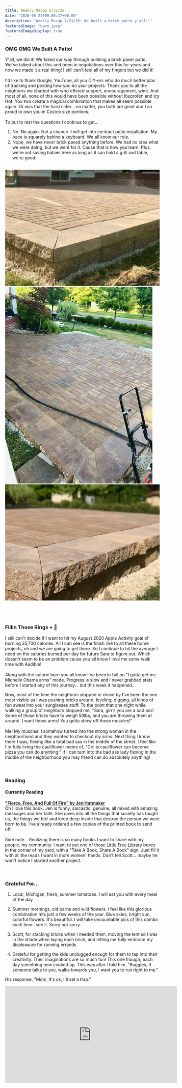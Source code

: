 ```yaml
---
title: Weekly Recap 8/21/20
date: "2020-08-24T09:00:37+00:00"
description: "Weekly Recap 8/21/20: We built a brick patio y'all!!"
featuredImage: "barn.jpeg"
featuredImageDisplay: true
---
```


### OMG OMG We Built A Patio!

Y'all, we did it! We faked our way through building a brick paver patio. We've talked about this and been in negotiations over this for years and now we made it a real thing! I still can't feel all of my fingers but we did it! 
<br/>
<br/>
I'd like to thank Google, YouTube, all you DIY-ers who do much better jobs of tracking and posting how you do your projects. Thank you to all the neighbors we chatted with who offered support, encouragement, wine. And most of all, none of this would have been possible without Ibuprofen and Icy Hot. You two create a magical combination that makes all seem possible again. Or was that the hard cider... no matter, you both are great and I an proud to own you in Costco size portions.
<br/>
<br/>
To put to rest the questions I continue to get... 
1. No. No again. Not a chance. I will get into contract patio installation. My pace is squarely behind a keyboard. We all know our role. 
2. Nope, we have never brick paved anything before. We had no idea what we were doing, but we went for it. Cause that is how you learn. Plus, we're not saving babies here as long as it can hold a grill and table, we're good. 
   
<br />
<div id="photos">
  <img src='./patio-corner.jpeg' alt='Patio corner'/>
  <img src='./patio-sanded.jpeg' alt='Patio sanded and wet down' />
  <img src='./patio-top.jpeg' alt='Patio top' />
</div>
<br/>
<br/>
<br/>

### Fillin Those Rings + 💪

I still can't decide if I want to hit my August 2020 Apple Activity goal of burning 35,700 calories. All I can see is the finish line to all these home projects, oh and we are going to get there. So I continue to hit the average I need on the calories burned per day for future Sara to figure out. Which doesn't seem to be an problem cause you all know I love me some walk time with Audible!
<br/>
<br/>
Along with the calorie burn you all know I've been in full on "I gotta get me Michelle Obama arms" mode. Progress is slow and I never grabbed stats before I started any of this journey... but this week it happened...

Now, most of the time the neighbors stopped or drove by I've been the one most visible as I was pushing bricks around, leveling, digging, all kinds of fun sweat into your sunglasses stuff. To the point that one night while walking a group of neighbors stopped me, "Sara, girrrl you are a bad ass! Some of those bricks have to weigh 50lbs, and you are throwing them all around. I want those arms! You gotta show off those muscles!"
<br/>
<br/>
Me! My muscles! I somehow turned into the strong woman in the neighborhood and they wanted to checkout my arms. Next thing I know there I was, flexing like a total bad ass in the middle of the street. I feel like I'm fully living the cauliflower meme of, "Girl is cauliflower can become pizza you can do anything." If I can turn into the bad ass lady flexing in the middle of the neighborhood you may friend can do absolutely anything!
<br/>
<br/>
<br/>

### Reading

#### Currently Reading

<a href="https://jenhatmaker.com/books/fierce-free-and-full-of-fire/" target="_blank" rel="noopener">**"Fierce, Free, And Full Of Fire" by Jen Hatmaker**</a><br/>Oh I love this book. Jen is funny, sarcastic, genuine, all mixed with amazing messages and her faith. She dives into all the things that society has taught us, the things we feel and keep deep inside that destroy the person we were born to be. I've already ordered a few copies of the printed book to send off.
<br/>
<br/>
Side note... Realizing there is so many books I want to share with my people, my community. I want to put one of those <a href="https://littlefreelibrary.org/" target="_blank" rel="noopener">Little Free Library</a> boxes in the corner of my yard, with a "Take A Book, Share A Book" sign. Just fill it with all the reads I want in more women' hands. Don't tell Scott... maybe he won't notice I started another project. 
<br />
<br />
<br />


### Grateful For...

1. Local, Michigan, fresh, summer tomatoes. I will eat you with every meal of the day

2. Summer mornings, old barns and wild flowers. I feel like this glorious combination hits just a few weeks of the year. Blue skies, bright sun, colorful flowers. It's beautiful. I will take uncountable pics of this combo each time I see it. Sorry not sorry. 

3. Scott, for stacking bricks when I needed them, moving the tent so I was in the shade when laying each brick, and letting me fully embrace my displeasure for running errands

4. Grateful for getting the kids unplugged enough for them to tap into their creativity. Their imaginations are so much fun! This one though, each day something new cooked up. This was after I told him, "Buggies, if someone talks to you, walks towards you, I want you to run right to me."

His response, "Mom, it's ok, I'll set a trap."

<iframe width="560" height="315" src="https://www.youtube.com/embed/00BhxNw7LvY" frameborder="0" allow="accelerometer; autoplay; encrypted-media; gyroscope; picture-in-picture" allowfullscreen></iframe>
<br />
<br />
<br />
